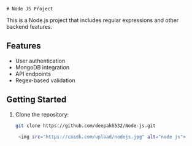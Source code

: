 


<html>
  <head></head>
  <body>

    # Node JS Project

This is a Node.js project that includes regular expressions and other backend features.

## Features
- User authentication
- MongoDB integration
- API endpoints
- Regex-based validation

## Getting Started

1. Clone the repository:
   ```bash
   git clone https://github.com/deepak6532/Node-js.git

    <img src="https://cmsdk.com/upload/nodejs.jpg" alt="node js">
  </body>
</html>
